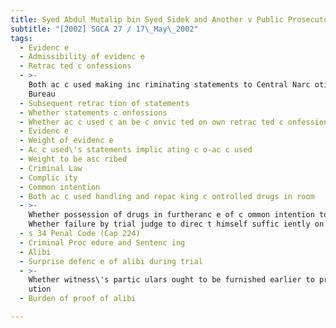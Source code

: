 ```yaml
---
title: Syed Abdul Mutalip bin Syed Sidek and Another v Public Prosecutor
subtitle: "[2002] SGCA 27 / 17\_May\_2002"
tags:
  - Evidenc e
  - Admissibility of evidenc e
  - Retrac ted c onfessions
  - >-
    Both ac c used making inc riminating statements to Central Narc otic s
    Bureau
  - Subsequent retrac tion of statements
  - Whether statements c onfessions
  - Whether ac c used c an be c onvic ted on own retrac ted c onfession
  - Evidenc e
  - Weight of evidenc e
  - Ac c used\'s statements implic ating c o-ac c used
  - Weight to be asc ribed
  - Criminal Law
  - Complic ity
  - Common intention
  - Both ac c used handling and repac king c ontrolled drugs in room
  - >-
    Whether possession of drugs in furtheranc e of c ommon intention to traffic
    Whether failure by trial judge to direc t himself suffic iently on issue
  - s 34 Penal Code (Cap 224)
  - Criminal Proc edure and Sentenc ing
  - Alibi
  - Surprise defenc e of alibi during trial
  - >-
    Whether witness\'s partic ulars ought to be furnished earlier to prosec
    ution
  - Burden of proof of alibi

---
```


